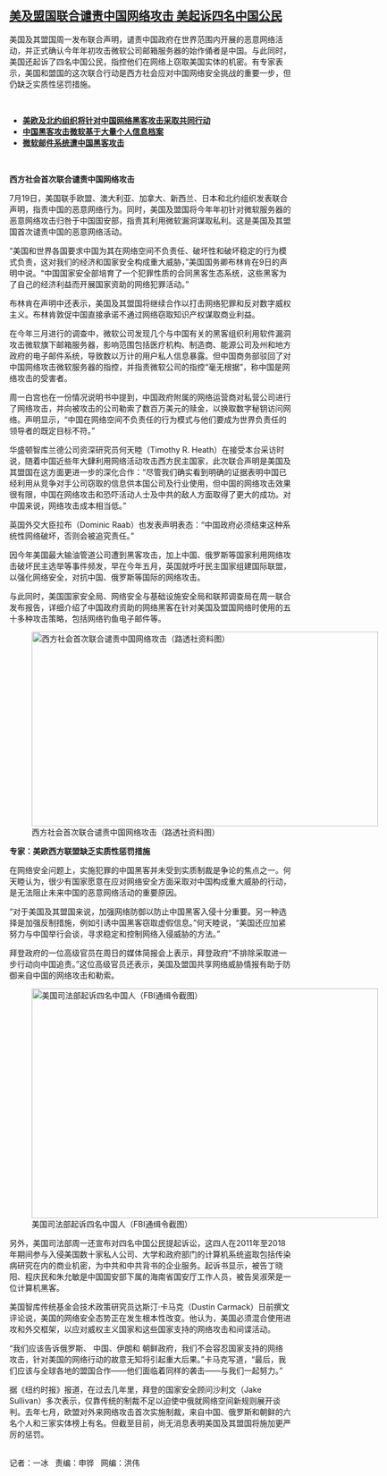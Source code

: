 <!--1626728304000-->
[美及盟国联合谴责中国网络攻击  美起诉四名中国公民](https://www.rfa.org/mandarin/yataibaodao/meiti/bx-07192021100113.html)
------

<p></p><p>美国及其盟国周一发布联合声明，谴责中国政府在世界范围内开展的恶意网络活动，并正式确认今年年初攻击微软公司邮箱服务器的始作俑者是中国。与此同时，美国还起诉了四名中国公民，指控他们在网络上窃取美国实体的机密。有专家表示，美国和盟国的这次联合行动是西方社会应对中国网络安全挑战的重要一步，但仍缺乏实质性惩罚措施。</p><p><br/></p><ul><li><a href="https://www.rfa.org/mandarin/Xinwen/1-07192021075333.html"><strong>美欧及北约组织将针对中国网络黑客攻击采取共同行动</strong></a></li><li><strong><a href="https://www.rfa.org/mandarin/Xinwen/4-04082021114247.html">中国黑客攻击微软基于大量个人信息档案</a></strong></li><li><strong><a href="https://www.rfa.org/mandarin/Xinwen/1-03032021094656.html">微软邮件系统遭中国黑客攻击</a></strong></li></ul><p><br/></p><p><strong>西方社会首次联合谴责中国网络攻击</strong></p><p>7月19日，美国联手欧盟、澳大利亚、加拿大、新西兰、日本和北约组织发表联合声明，指责中国的恶意网络行为。同时，美国及盟国将今年年初针对微软服务器的恶意网络攻击归咎于中国国安部，指责其利用微软漏洞谋取私利。这是美国及其盟国首次谴责中国的恶意网络活动。</p><p>“美国和世界各国要求中国为其在网络空间不负责任、破坏性和破坏稳定的行为模式负责，这对我们的经济和国家安全构成重大威胁，”美国国务卿布林肯在9日的声明中说。“中国国家安全部培育了一个犯罪性质的合同黑客生态系统，这些黑客为了自己的经济利益而开展国家资助的网络犯罪活动。”</p><p>布林肯在声明中还表示，美国及其盟国将继续合作以打击网络犯罪和反对数字威权主义。布林肯敦促中国直接承诺不通过网络窃取知识产权谋取商业利益。</p><p>在今年三月进行的调查中，微软公司发现几个与中国有关的黑客组织利用软件漏洞攻击微软旗下邮箱服务器，影响范围包括医疗机构、制造商、能源公司及州和地方政府的电子邮件系统，导致数以万计的用户私人信息暴露。但中国商务部驳回了对中国网络攻击微软服务器的指控，并指责微软公司的指控“毫无根据”，称中国是网络攻击的受害者。</p><p>周一白宫也在一份情况说明书中提到，中国政府附属的网络运营商对私营公司进行了网络攻击，并向被攻击的公司勒索了数百万美元的赎金，以换取数字秘钥访问网络。声明显示，“中国在网络空间不负责任的行为模式与他们要成为世界负责任的领导者的既定目标不符。”</p><p>华盛顿智库兰德公司资深研究员何天睦（Timothy R. Heath）在接受本台采访时说，随着中国近些年大肆利用网络活动攻击西方民主国家，此次联合声明是美国及其盟国在这方面更进一步的深化合作：“尽管我们确实看到明确的证据表明中国已经利用从竞争对手公司窃取的信息供本国公司及行业使用，但中国的网络攻击效果很有限，中国在网络攻击和恐吓活动人士及中共的敌人方面取得了更大的成功。对中国来说，网络攻击成本相当低。”</p><p>英国外交大臣拉布（Dominic Raab）也发表声明表态：“中国政府必须结束这种系统性网络破坏，否则会被追究责任。”</p><p>因今年美国最大输油管道公司遭到黑客攻击，加上中国、俄罗斯等国家利用网络攻击破坏民主选举等事件频发，早在今年五月，英国就呼吁民主国家组建国际联盟，以强化网络安全，对抗中国、俄罗斯等国际的网络攻击。</p><p>与此同时，美国国家安全局、网络安全与基础设施安全局和联邦调查局在周一联合发布报告，详细介绍了中国政府资助的网络黑客在针对美国及盟国网络时使用的五十多种攻击策略，包括网络钓鱼电子邮件等。</p><p><figure class="image-richtext image-inline captioned" style="width:620px;"><img alt="西方社会首次联合谴责中国网络攻击（路透社资料图）" height="348" src="https://www.rfa.org/mandarin/yataibaodao/meiti/bx-07192021100113.html/bx0719.jpg/@@images/f2367b6e-2d84-4d9c-bcf1-305b508555c0.jpeg" title="bx0719.jpg" width="620"/><figcaption class="image-caption">西方社会首次联合谴责中国网络攻击（路透社资料图）</figcaption><small></small></figure></p><p><strong>专家：美欧西方联盟缺乏实质性惩罚措施</strong></p><p>在网络安全问题上，实施犯罪的中国黑客并未受到实质制裁是争论的焦点之一。何天睦认为，很少有国家愿意在应对网络安全方面采取对中国构成重大威胁的行动，是无法阻止未来中国的恶意网络活动的重要原因。</p><p>“对于美国及其盟国来说，加强网络防御以防止中国黑客入侵十分重要。另一种选择是加强反制措施，例如引诱中国黑客窃取虚假信息。”何天睦说，“美国还应加紧努力与中国举行会谈，寻求稳定和控制网络入侵威胁的方法。”</p><p>拜登政府的一位高级官员在周日的媒体简报会上表示，拜登政府“不排除采取进一步行动向中国追责。”这位高级官员还表示，美国及盟国共享网络威胁情报有助于防御来自中国的网络攻击和勒索。</p><p><figure class="image-richtext image-inline captioned" style="width:620px;"><img alt="美国司法部起诉四名中国人（FBI通缉令截图）" height="411" src="https://www.rfa.org/mandarin/yataibaodao/meiti/bx-07192021100113.html/bx0719b.jpg/@@images/a46e3b7e-8774-4b61-be3d-b06c71fb1689.png" title="bx0719b.jpg" width="620"/><figcaption class="image-caption">美国司法部起诉四名中国人（FBI通缉令截图）</figcaption><small></small></figure></p><p>另外，美国司法部周一还宣布对四名中国公民提起诉讼，这四人在2011年至2018年期间参与入侵美国数十家私人公司、大学和政府部门的计算机系统盗取包括传染病研究在内的商业机密，为中共和中共背书的企业服务。起诉书显示，被告丁晓阳、程庆民和朱允敏是中国国安部下属的海南省国安厅工作人员，被告吴淑荣是一位计算机黑客。</p><p>美国智库传统基金会技术政策研究员达斯汀·卡马克（Dustin Carmack）日前撰文评论说，美国的网络安全态势正在发生根本性改变。他认为，美国必须混合使用进攻和外交框架，以应对威权主义国家和这些国家支持的网络攻击和间谍活动。</p><p>“我们应该告诉俄罗斯、 中国、伊朗和 朝鲜政府，我们不会容忍国家支持的网络攻击，针对美国的网络行动的故意无知将引起重大后果。”卡马克写道，“最后，我们应该与全球各地的盟国合作——他们面临着同样的袭击——与我们一起努力。”</p><p>据《纽约时报》报道，在过去几年里，拜登的国家安全顾问沙利文（Jake Sullivan）多次表示，仅靠传统的制裁不足以迫使中俄就网络空间新规则展开谈判。去年七月，欧盟对外来网络攻击首次实施制裁，来自中国、俄罗斯和朝鲜的六名个人和三家实体榜上有名。但截至目前，尚无消息表明美国及其盟国将施加更严厉的惩罚。</p><p><br/>记者：一冰   责编：申铧   网编：洪伟</p>
